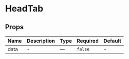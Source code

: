 # HeadTab

## Props

<!-- @vuese:HeadTab:props:start -->
|Name|Description|Type|Required|Default|
|---|---|---|---|---|
|data|-|—|`false`|-|

<!-- @vuese:HeadTab:props:end -->



